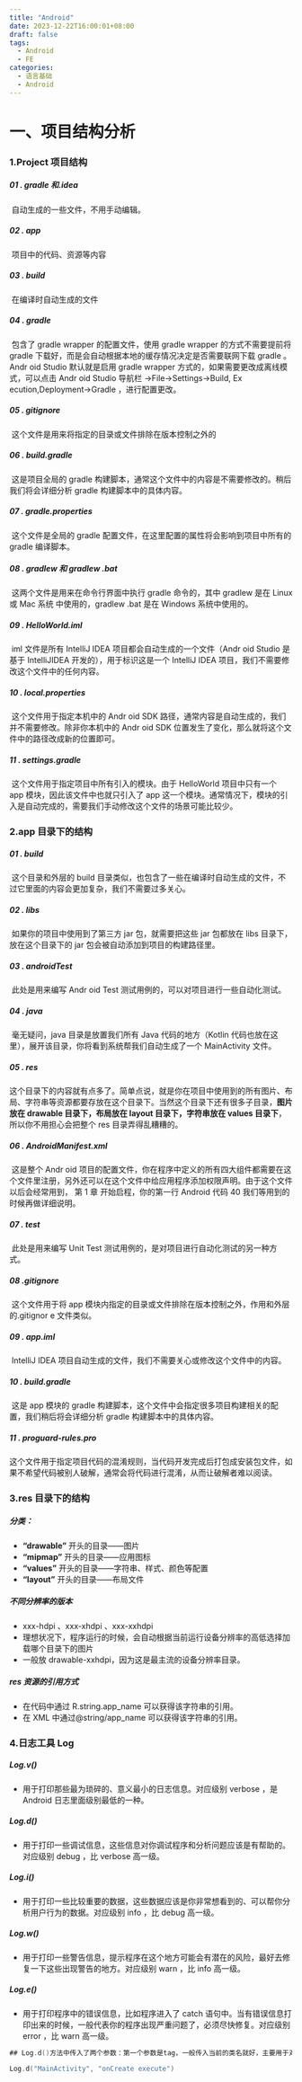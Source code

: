 ```yaml
---
title: "Android"
date: 2023-12-22T16:00:01+08:00
draft: false
tags:
  - Android
  - FE
categories:
  - 语言基础
  - Android
---
```


# 一、项目结构分析

### 1.Project 项目结构

##### 01 . gradle 和.idea

​ 自动生成的一些文件，不用手动编辑。

##### 02 . app

​ 项目中的代码、资源等内容

##### 03 . build

​ 在编译时自动生成的文件

##### 04 . gradle

​ 包含了 gradle wrapper 的配置文件，使用 gradle wrapper 的方式不需要提前将 gradle 下载好，而是会自动根据本地的缓存情况决定是否需要联网下载 gradle 。Andr oid Studio 默认就是启用 gradle wrapper 方式的，如果需要更改成离线模式，可以点击 Andr oid Studio 导航栏 →File→Settings→Build, Ex ecution,Deployment→Gradle ，进行配置更改。

##### 05 . gitignore

​ 这个文件是用来将指定的目录或文件排除在版本控制之外的

##### 06 . build.gradle

​ 这是项目全局的 gradle 构建脚本，通常这个文件中的内容是不需要修改的。稍后我们将会详细分析 gradle 构建脚本中的具体内容。

##### 07 . gradle.properties

​ 这个文件是全局的 gradle 配置文件，在这里配置的属性将会影响到项目中所有的 gradle 编译脚本。

##### 08 . gradlew 和 gradlew .bat

​ 这两个文件是用来在命令行界面中执行 gradle 命令的，其中 gradlew 是在 Linux 或 Mac 系统
中使用的，gradlew .bat 是在 Windows 系统中使用的。

##### 09 . HelloWorld.iml

​ iml 文件是所有 IntelliJ IDEA 项目都会自动生成的一个文件（Andr oid Studio 是基于 IntelliJIDEA 开发的），用于标识这是一个 IntelliJ IDEA 项目，我们不需要修改这个文件中的任何内容。

##### 10 . local.properties

​ 这个文件用于指定本机中的 Andr oid SDK 路径，通常内容是自动生成的，我们并不需要修改。除非你本机中的 Andr oid SDK 位置发生了变化，那么就将这个文件中的路径改成新的位置即可。

##### 11 . settings.gradle

​ 这个文件用于指定项目中所有引入的模块。由于 HelloWorld 项目中只有一个 app 模块，因此该文件中也就只引入了 app 这一个模块。通常情况下，模块的引入是自动完成的，需要我们手动修改这个文件的场景可能比较少。

### 2.app 目录下的结构

##### 01 . build

​ 这个目录和外层的 build 目录类似，也包含了一些在编译时自动生成的文件，不过它里面的内容会更加复杂，我们不需要过多关心。

##### 02 . libs

​ 如果你的项目中使用到了第三方 jar 包，就需要把这些 jar 包都放在 libs 目录下，放在这个目录下的 jar 包会被自动添加到项目的构建路径里。

##### 03 . androidTest

​ 此处是用来编写 Andr oid Test 测试用例的，可以对项目进行一些自动化测试。

##### 04 . java

​ 毫无疑问，java 目录是放置我们所有 Java 代码的地方（Kotlin 代码也放在这里），展开该目录，你将看到系统帮我们自动生成了一个 MainActivity 文件。

##### 05 . res

​ 这个目录下的内容就有点多了。简单点说，就是你在项目中使用到的所有图片、布局、字符串等资源都要存放在这个目录下。当然这个目录下还有很多子目录，**图片放在 drawable 目录下，布局放在 layout 目录下，字符串放在 values 目录下**，所以你不用担心会把整个 res 目录弄得乱糟糟的。

##### 06 . AndroidManifest.xml

​ 这是整个 Andr oid 项目的配置文件，你在程序中定义的所有四大组件都需要在这个文件里注册，另外还可以在这个文件中给应用程序添加权限声明。由于这个文件以后会经常用到，
第 1 章 开始启程，你的第一行 Android 代码 40
我们等用到的时候再做详细说明。

##### 07 . test

​ 此处是用来编写 Unit Test 测试用例的，是对项目进行自动化测试的另一种方式。

##### 08 .gitignore

​ 这个文件用于将 app 模块内指定的目录或文件排除在版本控制之外，作用和外层的.gitignor e 文件类似。

##### 09 . app.iml

​ IntelliJ IDEA 项目自动生成的文件，我们不需要关心或修改这个文件中的内容。

##### 10 . build.gradle

​ 这是 app 模块的 gradle 构建脚本，这个文件中会指定很多项目构建相关的配置，我们稍后将会详细分析 gradle 构建脚本中的具体内容。

##### 11 . proguard-rules.pro

​ 这个文件用于指定项目代码的混淆规则，当代码开发完成后打包成安装包文件，如果不希望代码被别人破解，通常会将代码进行混淆，从而让破解者难以阅读。

### 3.res 目录下的结构

##### 分类：

- **“drawable”** 开头的目录——图片
- **“mipmap”** 开头的目录——应用图标
- **“values”** 开头的目录——字符串、样式、颜色等配置
- **“layout”** 开头的目录——布局文件

##### 不同分辨率的版本

- xxx-hdpi 、xxx-xhdpi 、xxx-xxhdpi
- 理想状况下，程序运行的时候，会自动根据当前运行设备分辨率的高低选择加载哪个目录下的图片
- 一般放 drawable-xxhdpi，因为这是最主流的设备分辨率目录。

##### res 资源的引用方式

- 在代码中通过 R.string.app_name 可以获得该字符串的引用。
- 在 XML 中通过@string/app_name 可以获得该字符串的引用。

### 4.日志工具 Log

##### Log.v()

- 用于打印那些最为琐碎的、意义最小的日志信息。对应级别 verbose ，是 Android 日志里面级别最低的一种。

##### Log.d()

- 用于打印一些调试信息，这些信息对你调试程序和分析问题应该是有帮助的。对应级别 debug ，比 verbose 高一级。

##### Log.i()

- 用于打印一些比较重要的数据，这些数据应该是你非常想看到的、可以帮你分析用户行为的数据。对应级别 info ，比 debug 高一级。

##### Log.w()

- 用于打印一些警告信息，提示程序在这个地方可能会有潜在的风险，最好去修复一下这些出现警告的地方。对应级别 warn ，比 info 高一级。

##### Log.e()

- 用于打印程序中的错误信息，比如程序进入了 catch 语句中。当有错误信息打印出来的时候，一般代表你的程序出现严重问题了，必须尽快修复。对应级别 error ，比 warn 高一级。

```kotlin
## Log.d()方法中传入了两个参数：第一个参数是tag，一般传入当前的类名就好，主要用于对打印信息进行过滤；第二个参数是msg，即想要打印的具体内容。

Log.d("MainActivity", "onCreate execute")
```
